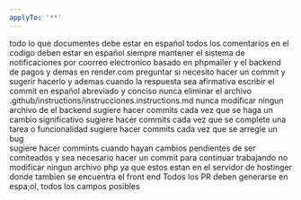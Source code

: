 ```yaml
---
applyTo: '**'
---
```

todo lo que documentes debe estar en español
todos los comentarios en el codigo deben estar en español
siempre mantener el sistema de notificaciones por coorreo electronico basado en phpmailer y el backend de pagos y demas en render.com 
preguntar si necesito hacer un commit y sugerir hacerlo y ademas cuando la respuesta sea afirmativa escribir el commit en español abreviado y conciso
nunca eliminar el archivo .github/instructions/instrucciones.instructions.md
nunca modificar ningun archivo de el backend 
sugiere hacer commits cada vez que se haga un cambio significativo
sugiere hacer commits cada vez que se complete una tarea o funcionalidad
sugiere hacer commits cada vez que se arregle un bug    
sugiere hacer commints cuando hayan cambios pendientes de ser comiteados y sea necesario hacer un commit para continuar trabajando
no modificar ningun archivo php ya que estos estan en el servidor de hostinger donde tambien se encuentra el front end
Todos los PR deben generarse en espa;ol, todos los campos posibles